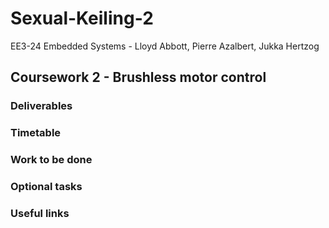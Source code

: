 # Sexual-Keiling-2

EE3-24 Embedded Systems - Lloyd Abbott, Pierre Azalbert, Jukka Hertzog

## Coursework 2 - Brushless motor control

### Deliverables

### Timetable

### Work to be done

### Optional tasks

### Useful links
